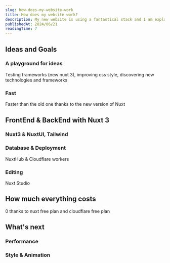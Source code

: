 ```yaml
---
slug: how-does-my-website-work
title: How does my website work?
description: My new website is using a fantastical stack and I am explaining how my playground works
publishedAt: 2024/06/21
readingTime: 7
---
```


## Ideas and Goals

### A playground for ideas

Testing frameworks (new nuxt 3), improving css style, discovering new technologies and frameworks

### Fast

Faster than the old one thanks to the new version of Nuxt

## FrontEnd & BackEnd with Nuxt 3

### Nuxt3 & NuxtUI, Tailwind

### Database & Deployment

NuxtHub & Cloudflare workers

### Editing

Nuxt Studio

## How much everything costs

0 thanks to nuxt free plan and cloudflare free plan

## What's next

### Performance

### Style & Animation
